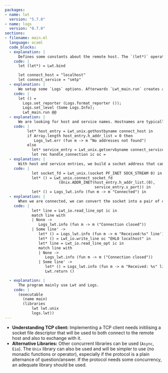 ```yaml
---
packages:
- name: lwt
  version: "5.7.0"
- name: logs
  version: "0.7.0"
sections:
- filename: main.ml
  language: ocaml
  code_blocks:
  - explanation: |
      Defines some constants about the remote host. The `(let*)` operator permits the chaining of multiple Lwt statements.
    code: |
      let (let*) = Lwt.bind

      let connect_host = "localhost"
      let connect_service = "smtp"
  - explanation: |
      We setup some `Logs` options. Afterwards `Lwt_main.run` creates a Lwt context. and schedules the following instructions.
    code: |
      let () =
        Logs.set_reporter (Logs.format_reporter ());
        Logs.set_level (Some Logs.Info);
        Lwt_main.run @@
  - explanation: |
      We are looking for host and service names. Hostnames are typically resolved with the `/etc/host` and DNS while service names are typically resolved with `/etc/services`. Service names are bound to port numbers. (Note: `gethostbyname` and `getservbyname` raise an exception if the host or service is not found). 
    code: |
          let* host_entry = Lwt_unix.gethostbyname connect_host in
          if Array.length host_entry.h_addr_list = 0 then
             Logs_lwt.err (fun m -> m "No addresses not found")
          else
            let* service_entry = Lwt_unix.getservbyname connect_service "tcp" in
            let rec handle_connection ic oc =
  - explanation: |
      With host and service entries, we build a socket address that can be used to connect a distant host. Note: between the socket creation and its usage by `connect`, it is possible to set some options (`setsockopt`, `bind`).
    code: |
            let socket_fd = Lwt_unix.(socket PF_INET SOCK_STREAM 0) in
            let* () = Lwt_unix.connect socket_fd
                        (Unix.ADDR_INET(host_entry.h_addr_list.(0),
                                        service_entry.s_port)) in
            let* () = Logs_lwt.info (fun m -> m "Connected") in
  - explanation: |
      When we are connected, we can convert the socket into a pair of channels and use the available functions that deal with them.
    code: | 
            let* line = Lwt_io.read_line_opt ic in
            match line with
            | None ->
               Logs_lwt.info (fun m -> m ("Connection closed"))
            | Some line' ->
               let* () = Logs_lwt.info (fun m -> m "Received:%s" line') in
               let* () = Lwt_io.write_line oc "EHLO localhost" in
               let* line = Lwt_io.read_line_opt ic in
               match line with
               | None ->
                  Logs_lwt.info (fun m -> m ("Connection closed"))
               | Some line' ->
                  let* () = Logs_lwt.info (fun m -> m "Received: %s" line') in
                  Lwt.return ()

  - explanation: |
      The program mainly use Lwt and Logs.
    code: |
      (executable
        (name main)
        (libraries
            lwt lwt.unix
            logs.lwt))
---
```


- **Understanding TCP client:** Implementing a TCP client needs initilising a socket file descriptor that will be used to both connect to the remote host and also to exchange with it.
- **Alternative Libraries:** Other concurrent libraries can be used (`Async`, `Eio`). The `Unix` library can also be used and will be simpler to use (no monadic functions or operator), especially if the protocol is a plain alternance of question/answer. If the protocol needs some concurrency, an adequate library should be used.
